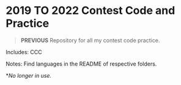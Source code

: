 # 2019 TO 2022 Contest Code and Practice

> **PREVIOUS** Repository for all my contest code practice.

Includes: CCC

Notes: Find languages in the README of respective folders.

*_No longer in use._
